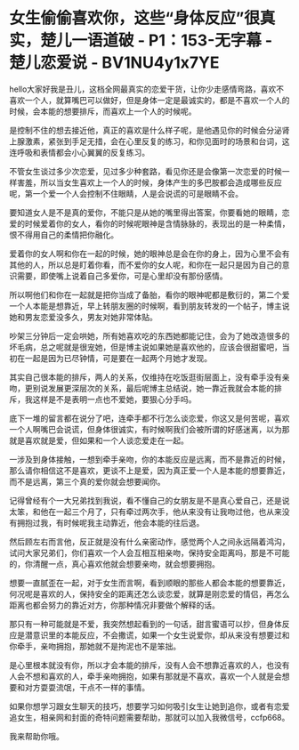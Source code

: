 # 女生偷偷喜欢你，这些“身体反应”很真实，楚儿一语道破 - P1：153-无字幕 - 楚儿恋爱说 - BV1NU4y1x7YE

hello大家好我是丑儿，这档全网最真实的恋爱干货，让你少走感情弯路，喜欢不喜欢一个人，就算嘴巴可以做好，但是身体一定是最诚实的，都是不喜欢一个人的时候，会本能的想要排斥，而喜欢上一个人的时候呢。

是控制不住的想去接近他，真正的喜欢是什么样子呢，是他遇见你的时候会分泌肾上腺激素，紧张到手足无措，会在心里反复的练习，和你见面时的场景和台词，这连呼吸和表情都会小心翼翼的反复练习。

不管女生谈过多少次恋爱，见过多少种套路，看见你还是会像第一次恋爱的时候一样害羞，所以当女生喜欢上一个人的时候，身体产生的多巴胺都会造成哪些反应呢，第一个爱一个人会控制不住眼睛，人是会说谎的可是眼睛不会。

要知道女人是不是真的爱你，不能只是从她的嘴里得出答案，你要看她的眼睛，恋爱的时候爱着你的女人，看你的时候呢眼神是含情脉脉的，表现出的是一种柔情，恨不得用自己的柔情把你融化。

爱着你的女人啊和你在一起的时候，她的眼神总是会在你的身上，因为心里不会有其他的人，所以总是盯着你看，而不爱你的女人呢，和你在一起只是因为自己的意识需要，即使嘴上说着自己多爱你，可是心里却没有那份感情。

所以啊他们和你在一起就是把你当成了备胎，看你的眼神呢都是敷衍的，第二个爱一个人本能是想靠近，早上转朋友圈的时候啊，看到朋友转发的一个帖子，博主说她和男友恋爱没多久，男友对她非常体贴。

吵架三分钟后一定会哄她，所有她喜欢吃的东西她都能记住，会为了她改造很多的坏毛病，总之呢就是很宠她，但是博主说如果她是喜欢他的，应该会很甜蜜吧，当初在一起是因为已尽钟情，可是要在一起两个月她才发现。

其实自己很本能的排斥，两人的关系，仅维持在吃饭逛街层面上，没有牵手没有亲吻，更别说发展更深层次的关系，最后呢博主总结说，她一靠近我就会本能的排斥，我这样是不是表明一点也不爱她，要狠心分手吗。

底下一堆的留言都在说分了吧，连牵手都不行怎么谈恋爱，你这又是何苦呢，喜欢一个人啊嘴巴会说谎，但身体很诚实，有时候啊我们会被所谓的好感迷离，以为那就是喜欢就是爱，但如果和一个人谈恋爱走在一起。

一涉及到身体接触，一想到牵手亲吻，你的本能反应是远离，而不是靠近的时候，那么请你相信这不是喜欢，更谈不上是爱，因为真正爱一个人是本能的想要靠近，而不是远离，第三个真的爱你就会想要闻你。

记得曾经有个一大兄弟找到我说，看不懂自己的女朋友是不是真心爱自己，还是说太笨，和他在一起三个月了，只有牵过两次手，他从来没有让我吻过他，也从来没有拥抱过我，有时候呢我主动靠近，他会本能的往后退。

然后顾左右而言他，反正就是没有什么亲密动作，感觉两个人之间永远隔着鸿沟，试问大家兄弟们，你们喜欢一个人会互相互相亲吻，保持安全距离吗，那是不可能的，你清醒一点，真心喜欢他就会想要亲吻，就会想要拥抱。

想要一直腻歪在一起，对于女生而言啊，看到顺眼的那些人都会本能的想要靠近，何况呢是喜欢的人，保持安全的距离还怎么谈恋爱，就算是刚恋爱的情侣，再怎么距离也都会努力的靠近对方，你那种情况非要做个解释的话。

那只有一种可能就是不爱，我突然想起看到的一句话，甜言蜜语可以抄，但身体反应是潜意识里的本能反应，不会撒谎，如果一个女生说爱你，却从来没有想要过和你牵手，亲吻拥抱，那她就不是拘泥也不是笨拙。

是心里根本就没有你，所以才会本能的排斥，没有人会不想靠近喜欢的人，也没有人会不想和喜欢的人，牵手亲吻拥抱，如果有那就是不喜欢，喜欢一个人就是会想要和对方耍耍流氓，干点不一样的事情。

如果你想学习跟女生聊天的技巧，想要学习如何吸引女生让她到追你，或者有恋爱追女生，相亲网和封面的奇特问题需要帮助，那就可以加入我微信号，ccfp668。

我来帮助你哦。